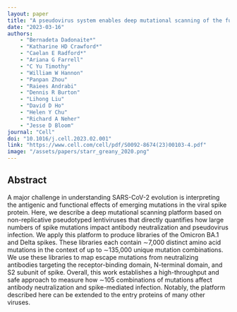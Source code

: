 ```yaml
---
layout: paper
title: "A pseudovirus system enables deep mutational scanning of the full SARS-CoV-2 spike"
date: "2023-03-16"
authors: 
    - "Bernadeta Dadonaite*"
    - "Katharine HD Crawford*"
    - "Caelan E Radford*"
    - "Ariana G Farrell"
    - "C Yu Timothy"
    - "William W Hannon"
    - "Panpan Zhou"
    - "Raiees Andrabi"
    - "Dennis R Burton"
    - "Lihong Liu"
    - "David D Ho"
    - "Helen Y Chu"
    - "Richard A Neher"
    - "Jesse D Bloom"
journal: "Cell"
doi: "10.1016/j.cell.2023.02.001"
link: "https://www.cell.com/cell/pdf/S0092-8674(23)00103-4.pdf"
image: "/assets/papers/starr_greany_2020.png"
---
```


## Abstract

A major challenge in understanding SARS-CoV-2 evolution is interpreting the antigenic and functional effects of emerging mutations in the viral spike protein. Here, we describe a deep mutational scanning platform based on non-replicative pseudotyped lentiviruses that directly quantifies how large numbers of spike mutations impact antibody neutralization and pseudovirus infection. We apply this platform to produce libraries of the Omicron BA.1 and Delta spikes. These libraries each contain ∼7,000 distinct amino acid mutations in the context of up to ∼135,000 unique mutation combinations. We use these libraries to map escape mutations from neutralizing antibodies targeting the receptor-binding domain, N-terminal domain, and S2 subunit of spike. Overall, this work establishes a high-throughput and safe approach to measure how ∼105 combinations of mutations affect antibody neutralization and spike-mediated infection. Notably, the platform described here can be extended to the entry proteins of many other viruses.
